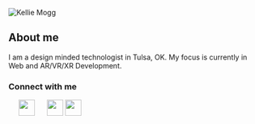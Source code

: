 ![Kellie Mogg](https://user-images.githubusercontent.com/67158073/151853228-e91ca501-88a5-4597-8463-f7baf7f8c286.png)

## About me

I am a design minded technologist in Tulsa, OK. My focus is currently in Web and AR/VR/XR Development.

### Connect with me

<a href="https://www.linkedin.com/in/kelliemogg/" target="_blank"><img height="32" width="32" style="padding-right: 20px; padding-left: 20px;" src="https://cdn.jsdelivr.net/npm/simple-icons@v6/icons/linkedin.svg" /></a>
<a href="https://twitter.com/kelliemogg" target="_blank"><img height="32" width="32" src="https://cdn.jsdelivr.net/npm/simple-icons@v6/icons/twitter.svg" /></a>
<a href="mailto:kelliedmogg@gmail.com" target="_blank"><img height="32" width="32" src="https://cdn.jsdelivr.net/npm/simple-icons@v6/icons/gmail.svg" /></a>

<!--
**kelliemogg/kelliemogg** is a ✨ _special_ ✨ repository because its `README.md` (this file) appears on your GitHub profile.

Here are some ideas to get you started:

- 🔭 I’m currently working on ...
- 🌱 I’m currently learning ...
- 👯 I’m looking to collaborate on ...
- 🤔 I’m looking for help with ...
- 💬 Ask me about ...
- 📫 How to reach me: ...
- 😄 Pronouns: ...
- ⚡ Fun fact: ...
-->
